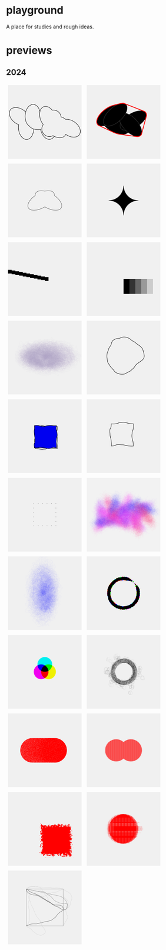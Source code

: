 # playground
A place for studies and rough ideas.  
# previews  


## 2024

<a href='2024/24021//'><img src='2024/24021///outputs/01.png' height='200' width='200' style='margin: 5px;'></a>     <a href='2024/24020//'><img src='2024/24020///outputs/01.png' height='200' width='200' style='margin: 5px;'></a>     <a href='2024/24019//'><img src='2024/24019///outputs/01.png' height='200' width='200' style='margin: 5px;'></a>     <a href='2024/24018//'><img src='2024/24018///outputs/01.png' height='200' width='200' style='margin: 5px;'></a>     <a href='2024/24017//'><img src='2024/24017///outputs/01.png' height='200' width='200' style='margin: 5px;'></a>     <a href='2024/24016//'><img src='2024/24016///outputs/01.png' height='200' width='200' style='margin: 5px;'></a>     <a href='2024/24015//'><img src='2024/24015///outputs/01.png' height='200' width='200' style='margin: 5px;'></a>     <a href='2024/24014//'><img src='2024/24014///outputs/01.png' height='200' width='200' style='margin: 5px;'></a>     <a href='2024/24013//'><img src='2024/24013///outputs/01.png' height='200' width='200' style='margin: 5px;'></a>     <a href='2024/24012//'><img src='2024/24012///outputs/01.png' height='200' width='200' style='margin: 5px;'></a>     <a href='2024/24011//'><img src='2024/24011///outputs/01.png' height='200' width='200' style='margin: 5px;'></a>     <a href='2024/24010//'><img src='2024/24010///outputs/01.png' height='200' width='200' style='margin: 5px;'></a>     <a href='2024/24009//'><img src='2024/24009///outputs/01.png' height='200' width='200' style='margin: 5px;'></a>     <a href='2024/24008//'><img src='2024/24008///outputs/01.png' height='200' width='200' style='margin: 5px;'></a>     <a href='2024/24007//'><img src='2024/24007///outputs/01.png' height='200' width='200' style='margin: 5px;'></a>     <a href='2024/24006//'><img src='2024/24006///outputs/01.png' height='200' width='200' style='margin: 5px;'></a>     <a href='2024/24005//'><img src='2024/24005///outputs/01.png' height='200' width='200' style='margin: 5px;'></a>     <a href='2024/24004//'><img src='2024/24004///outputs/01.png' height='200' width='200' style='margin: 5px;'></a>     <a href='2024/24003//'><img src='2024/24003///outputs/01.png' height='200' width='200' style='margin: 5px;'></a>     <a href='2024/24002//'><img src='2024/24002///outputs/01.png' height='200' width='200' style='margin: 5px;'></a>     <a href='2024/24001//'><img src='2024/24001///outputs/01.png' height='200' width='200' style='margin: 5px;'></a>     
